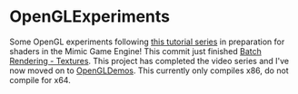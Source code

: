 # OpenGLExperiments
Some OpenGL experiments following [this tutorial series](https://www.youtube.com/watch?v=W3gAzLwfIP0&list=PLlrATfBNZ98foTJPJ_Ev03o2oq3-GGOS2&index=1) in preparation for shaders in the Mimic Game Engine! This commit just finished [Batch Rendering - Textures](https://youtu.be/bw6JsLnx5Jg?list=PLlrATfBNZ98foTJPJ_Ev03o2oq3-GGOS2). This project has completed the video series and I've now moved on to [OpenGLDemos](https://github.com/ehorlocker/OpenGLDemos). This currently only compiles x86, do not compile for x64.
